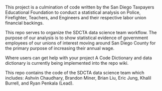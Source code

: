 
This project is a culmination of code written by the San Diego Taxpayers Educational Foundation to conduct a statistical analysis on Police, Firefighter, Teachers, and Engineers and their respective labor union financial backings.

This repo serves to organize the SDCTA data science team workflow. The purpose of our analysis is to show statistical evidence of government employees of our unions of interest moving around San Diego County for the primary purpose of increasing their annual wage.

Where users can get help with your project
A Code Dictionary and data dictionary is currently being implemented into the repo wiki.

This repo contains the code of the SDCTA data science team which includes: Ashvin Chaudhary, Brandon Miner, Brian Liu, Eric Jung, Khalil Burrell, and Ryan Penkala (Lead).
